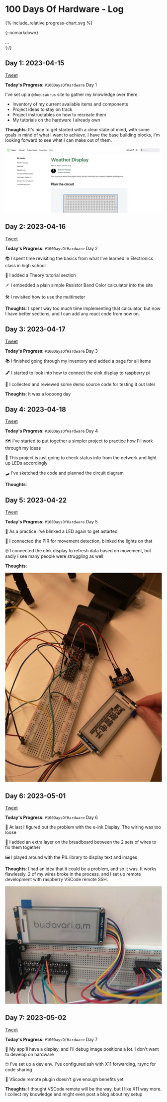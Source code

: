 # 100 Days Of Hardware - Log

{% include_relative progress-chart.svg %}

{::nomarkdown}
<div id="tooltip">...</div>
<script>
{% include_relative progress-chart-tooltip.js %}
</script>
<style>
{% include_relative progress-chart-tooltip.css %}
</style>
{:/}

## Day 1: 2023-04-15

[Tweet](https://twitter.com/BudavariMatyas/status/1647243754212933633)

**Today's Progress**: `#100DaysOfHardware` Day 1

I've set up a `@docusaurus`  site to gather my knowledge over there.

- Inventory of my current available items and components
- Project ideas to stay on track
- Project instructables on how to recreate them
- My tutorials on the hardware I already own

**Thoughts**: It's nice to get started with a clear state of mind, with some goals in mind of what I want to achieve. I have the base building blocks, I'm looking forward to see what I can make out of them.

![Docusaurus site](assets/day-1.jpg)

## Day 2: 2023-04-16

[Tweet](https://twitter.com/BudavariMatyas/status/1647537684133412865)

**Today's Progress**: `#100DaysOfHardware` Day 2

📚 I spent time revisiting the basics from what I've learned in Electronics class in high school

🧠 I added a Theory tutorial section

🩹 I embedded a plain simple Resistor Band Color calculator into the site

🛠️ I revisited how to use the multimeter

**Thoughts**: I spent way too much time implementing that calculator, but now I have better sections, and I can add any react code from now on.

## Day 3: 2023-04-17

[Tweet](https://twitter.com/BudavariMatyas/status/1648073274457309187)

**Today's Progress**: `#100DaysOfHardware` Day 3

📚 I finished going through my inventory and added a page for all items

🖋️ I started to look into how to connect the eink display to raspberry pi

💾 I collected and reviewed some demo source code for testing it out later

**Thoughts**: It was a loooong day

## Day 4: 2023-04-18

[Tweet](https://twitter.com/BudavariMatyas/status/1648403408741707777)

**Today's Progress**: `#100DaysOfHardware` Day 4

🗺️ I've started to put together a simpler project to practice how I'll work through my ideas

🚦 This project is just going to check status info from the network and light up LEDs accordingly

🛹 I've sketched the code and planned the circuit diagram

**Thoughts**:

## Day 5: 2023-04-22

[Tweet](https://twitter.com/BudavariMatyas/status/1649884631582253059)

**Today's Progress**: `#100DaysOfHardware` Day 5

🚨  As a practice I've blinked a LED again to get astarted

👋 I connected the PIR for movement detection, blinked the lights on that

🙄 I connected the eInk display to refresh data based on movement, but sadly I see many people were struggling as well

**Thoughts**:

![None](assets/day-5.jpg)

## Day 6: 2023-05-01

[Tweet](https://twitter.com/BudavariMatyas/status/1653026148110958594)

**Today's Progress**: `#100DaysOfHardware` Day 6

🔧 At last I figured out the problem with the e-ink Display. The wiring was too loose

🍞 I added an extra layer on the breadboard between the 2 sets of wires to fix them together

🖼️ I played around with the PIL library to display text and images

**Thoughts**: I had an idea that it could be a problem, and so it was. It works flawlessly. 2 of my wires broke in the process, and I set up remote development with raspberry VSCode remote SSH.

![waveshare eink display showing the logo of my website](assets/day-6.jpg)

## Day 7: 2023-05-02

[Tweet](https://twitter.com/BudavariMatyas/status/1653282990426927105)

**Today's Progress**: `#100DaysOfHardware` Day 7

📏 My app'll have a display, and I'll debug image positions a lot. I don't want to develop on hardware

🤓 I've set up a dev env. I've configured ssh with X11 forwarding, rsync for code sharing

🎁 VScode remote plugin doesn't give enough benefits yet

**Thoughts**: I thought VSCode remote will be the way, but I like X11 way more. I collect my knowledge and might even post a blog about my setup
